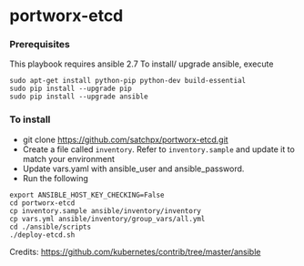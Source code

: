 # portworx-etcd

### Prerequisites
This playbook requires ansible 2.7
To install/ upgrade ansible, execute
```
sudo apt-get install python-pip python-dev build-essential 
sudo pip install --upgrade pip
sudo pip install --upgrade ansible
```

### To install
* git clone https://github.com/satchpx/portworx-etcd.git
* Create a file called `inventory`. Refer to `inventory.sample` and update it to match your environment
* Update vars.yaml with ansible_user and ansible_password.
* Run the following
```
export ANSIBLE_HOST_KEY_CHECKING=False
cd portworx-etcd
cp inventory.sample ansible/inventory/inventory
cp vars.yml ansible/inventory/group_vars/all.yml
cd ./ansible/scripts
./deploy-etcd.sh

```

Credits: https://github.com/kubernetes/contrib/tree/master/ansible
